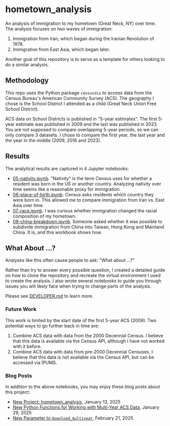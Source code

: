 # hometown_analysis

An analysis of immigration to my hometown (Great Neck, NY) over time. The analysis focuses on two waves of immigration:

  1. Immigration from Iran, which began during the Iranian Revolution of 1978.
  2. Immigration from East Asia, which began later.

Another goal of this repository is to serve as a template for others looking to do a similar analysis.

## Methodology

This repo uses the Python package `censusdis` to access data from the Census Bureau's American Community Survey (ACS). 
The geography I chose is the School District I attended as a child (Great Neck Union Free School District). 

ACS data on School Districts is published in "5-year estimates". The first 5-year estimate was published in 2009 and the last was published in 2023. You are not supposed to compare overlapping 5-year periods, so we can only compare 3 datasets. I chose to compare the first year, the last year and the year in the middle (2009, 2016 and 2023).

## Results

The analytical results are captured in 4 Jupyter notebooks:

  * [05-nativity.ipynb](./05-nativity.ipynb). "Nativity" is the term Census uses for whether a resident was born in the US or another country. Analyzing nativity over time seems like a reasonable proxy for immigration.
  * [06-place-of-birth.ipynb](./06-place-of-birth.ipynb). Census asks residents which country they were born in. This allowed me to compare immigration from Iran vs. East Asia over time. 
  * [07-race.ipynb](./07-race.ipynb). I was curious whether immigration changed the racial composition of my hometown.
  * [08-china-breakdown.ipynb](./08-china-breakdown.ipynb). Someone asked whether it was possible to subdivide immigration from China into Taiwan,  Hong Kong and Mainland China. It is, and this workbook shows how.

## What About ...?

Analyses like this often cause people to ask: "What about ...?"

Rather than try to answer every possible question, I created a detailed guide on how to clone the repository and recreate the virtual environment I used to create the analysis. I also wrote several notebooks to guide you through issues you will likely face when trying to change parts of the analysis.

Please see [DEVELOPER.md](./DEVELOPER.md) to learn more. 

### Future Work

This work is limited by the start date of the first 5-year ACS (2009). Two potential ways to go further back in time are:

  1. Combine ACS data with data from the 2000 Decennial Census. I believe that this data is available via the Census API, although I have not worked with it before.
  2. Combine ACS data with data from pre-2000 Decennial Censuses. I believe that this data is not available via the Census API, but can be accessed via IPUMS.

### Blog Posts

In addition to the above notebooks, you may enjoy these blog posts about this project:
   * [New Project: hometown_analysis](https://arilamstein.com/blog/2025/01/13/new-project-hometown_analysis/), January 13, 2025
   * [New Python Functions for Working with Multi-Year ACS Data](https://arilamstein.com/blog/2025/01/29/new-python-functions-for-working-with-multi-year-acs-data/), January 29, 2025
   * [New Parameter to `download_multiyear`](https://arilamstein.com/blog/2025/02/21/new-parameter-to-download_multiyear/), February 21, 2025
